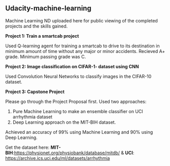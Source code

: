 ## Udacity-machine-learning

Machine Learning ND uploaded here for public viewing of the completed projects and the skills gained.

**Project 1: Train a smartcab project**

Used Q-learning agent for training a smartcab to drive to its destination in minimum amount of time without any major or minor accidents. Recieved A+ grade. Minimum passing grade was C.

**Project 2: Image classification on CIFAR-1- dataset using CNN**

Used Convolution Neural Networks to classify images in the CIFAR-10 dataset.

**Project 3: Capstone Project**

Please go through the Project Proposal first.
Used two approaches: 
1. Pure Machine Learning to make an ensemble classifier on UCI arrhythmia dataset
2. Deep Learning approach on the MIT-BIH dataset.

Achieved an accuracy of 99% using Machine Learning and 90% using Deep Learning.

Get the dataset here: 
**MIT-BIH**:https://physionet.org/physiobank/database/mitdb/ &
**UCI**: https://archive.ics.uci.edu/ml/datasets/arrhythmia

